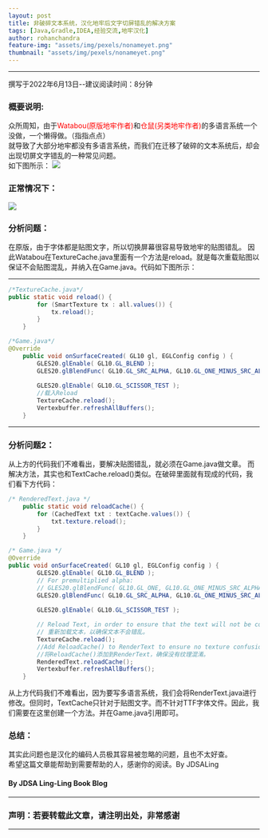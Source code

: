 ```yaml
---
layout: post
title: 非破碎文本系统，汉化地牢后文字切屏错乱的解决方案
tags: [Java,Gradle,IDEA,经验交流,地牢汉化]
author: rohanchandra
feature-img: "assets/img/pexels/nonameyet.png"
thumbnail: "assets/img/pexels/nonameyet.png"
---
```


---
撰写于2022年6月13日--建议阅读时间：8分钟

### 概要说明:
众所周知，由于<font color="#ff0000">Watabou(原版地牢作者)</font>和<font color="#ff0000">仓鼠(另类地牢作者)</font>的多语言系统一个没做，一个懒得做。（指指点点）  
就导致了大部分地牢都没有多语言系统，而我们在迁移了破碎的文本系统后，却会出现切屏文字错乱的一种常见问题。  
如下图所示：
<img src="https://lingasdj.github.io/Ling-Blog/assets/img/java/question.jpg">

### 正常情况下：
<img src="https://lingasdj.github.io/Ling-Blog/assets/img/java/rightyo.jpg">

### 分析问题：
在原版，由于字体都是贴图文字，所以切换屏幕很容易导致地牢的贴图错乱。 
因此Watabou在TextureCache.java里面有一个方法是reload。就是每次重载贴图以保证不会贴图混乱，并纳入在Game.java。代码如下图所示：  

---
~~~java
/*TextureCache.java*/
public static void reload() {
		for (SmartTexture tx : all.values()) {
			tx.reload();
		}
	}

/*Game.java*/   
@Override
	public void onSurfaceCreated( GL10 gl, EGLConfig config ) {
		GLES20.glEnable( GL10.GL_BLEND );
		GLES20.glBlendFunc( GL10.GL_SRC_ALPHA, GL10.GL_ONE_MINUS_SRC_ALPHA );
		
		GLES20.glEnable( GL10.GL_SCISSOR_TEST );
        //载入Reload
		TextureCache.reload();
		Vertexbuffer.refreshAllBuffers();
	}
~~~

---

### 分析问题2：
从上方的代码我们不难看出，要解决贴图错乱，就必须在Game.java做文章。
而解决方法，其实也和TextCache.reload()类似。在破碎里面就有现成的代码，我们看下方代码：

~~~java
/* RenderedText.java */
	public static void reloadCache() {
		for (CachedText txt : textCache.values()) {
			txt.texture.reload();
		}
	}

/* Game.java */
@Override
public void onSurfaceCreated( GL10 gl, EGLConfig config ) {
		GLES20.glEnable( GL10.GL_BLEND );
		// For premultiplied alpha:
		// GLES20.glBlendFunc( GL10.GL_ONE, GL10.GL_ONE_MINUS_SRC_ALPHA );
		GLES20.glBlendFunc( GL10.GL_SRC_ALPHA, GL10.GL_ONE_MINUS_SRC_ALPHA );
		
		GLES20.glEnable( GL10.GL_SCISSOR_TEST );

		// Reload Text, in order to ensure that the text will not be confused.
		// 重新加载文本，以确保文本不会错乱。
		TextureCache.reload();
		//Add ReloadCache() to RenderText to ensure no texture confusion
		//将ReloadCache()添加到RenderText，确保没有纹理混淆。
		RenderedText.reloadCache();
		Vertexbuffer.refreshAllBuffers();
	}
~~~

从上方代码我们不难看出，因为要写多语言系统，我们会将RenderText.java进行修改。但同时，TextCache只针对于贴图文字。而不针对TTF字体文件。因此，我们需要在这里创建一个方法。并在Game.java引用即可。


### 总结：
其实此问题也是汉化的编码人员极其容易被忽略的问题，且也不太好查。  
希望这篇文章能帮助到需要帮助的人，感谢你的阅读。By JDSALing

#### By JDSA Ling-Ling Book Blog

---
### 声明：若要转载此文章，请注明出处，非常感谢
---